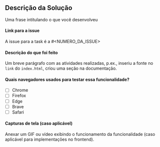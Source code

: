 ## Descrição da Solução

Uma frase intitulando o que você desenvolveu

#### Link para a issue

A issue para a task é a #<NUMERO_DA_ISSUE>

#### Descrição do que foi feito

Um breve parágrafo com as atividades realizadas, p.ex., inseriu a fonte no `link` do `index.html`, criou uma seção na documentação.

#### Quais navegadores usados para testar essa funcionalidade?

   - [ ] Chrome
   - [ ] Firefox
   - [ ] Edge
   - [ ] Brave
   - [ ] Safari

#### Capturas de tela (caso aplicável)

Anexar um GIF ou vídeo exibindo o funcionamento da funcionalidade (caso aplicável para implementações no frontend).

